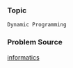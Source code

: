### Topic

    Dynamic Programming

### Problem Source

[informatics](http://informatics.mccme.ru/mod/statements/view3.php?id=649&chapterid=842#1)
